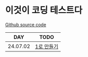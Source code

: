 # 이것이 코딩 테스트다

[Github source code](https://github.com/ndb796/python-for-coding-test)

| DAY      | TODO                                          |
|----------|-----------------------------------------------|
| 24.07.02 | [1로 만들기](./dynamic_programming/making_one.py) |